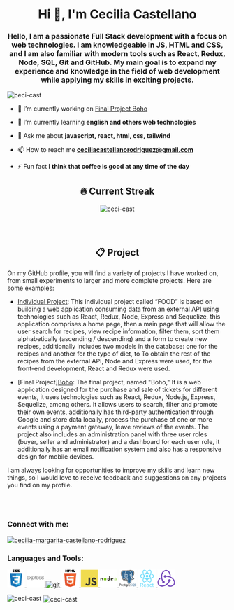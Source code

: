 <h1 align="center">Hi 👋, I'm Cecilia Castellano</h1>
<h3 align="center">Hello, I am a passionate Full Stack development with a focus on web technologies. I am knowledgeable in JS, HTML and CSS, and I am also familiar with modern tools such as React, Redux, Node, SQL, Git and GitHub. My main goal is to expand my experience and knowledge in the field of web development while applying my skills in exciting projects.</h3>

<p align="left"> <img src="https://komarev.com/ghpvc/?username=ceci-cast&label=Profile%20views&color=0e75b6&style=flat" alt="ceci-cast" /> </p>

- 🔭 I’m currently working on [Final Project Boho](https://pf-ptb-grupo-06.vercel.app/)

- 🌱 I’m currently learning **english and others web technologies**

- 💬 Ask me about **javascript, react, html, css, tailwind**

- 📫 How to reach me **ceciliacastellanorodriguez@gmail.com**

- ⚡ Fun fact **I think that coffee is good at any time of the day**

<h2 align="center">🔥 Current Streak</h2>
<p align="center"><img align="center" src="https://github-readme-streak-stats.herokuapp.com/?user=ceci-cast&" alt="ceci-cast" /></p>
<br>
<br>

<h2 align="center">📋 Project</h2>

On my GitHub profile, you will find a variety of projects I have worked on, from small experiments to larger and more complete projects. Here are some examples:

- [Individual Project](https://github.com/ceci-cast/PI-Food): This individual project called “FOOD” is based on building a web application consuming data from an external API using technologies such as React, Redux, Node, Express and Sequelize, this application comprises a home page, then a main page that will allow the user search for recipes, view recipe information, filter them, sort them alphabetically (ascending / descending) and a form to create new recipes, additionally includes two models in the database: one for the recipes and another for the type of diet, to To obtain the rest of the recipes from the external API, Node and Express were used, for the front-end development, React and Redux were used.


-   [Final Project][Boho](https://github.com/ceci-cast/Boho): The final project, named "Boho," It is a web application designed for the purchase and sale of tickets for different events, it uses technologies such as React, Redux, Node.js, Express, Sequelize, among others. It allows users to search, filter and promote their own events, additionally has third-party authentication through Google and store data locally, process the purchase of one or more events using a payment gateway, leave reviews of the events. The project also includes an administration panel with three user roles (buyer, seller and administrator) and a dashboard for each user role, it additionally has an email notification system and also has a responsive design for mobile devices.


I am always looking for opportunities to improve my skills and learn new things, so I would love to receive feedback and suggestions on any projects you find on my profile.

<br>
<br>

<h3 align="left">Connect with me:</h3>
<p align="left">
<a href="https://linkedin.com/in/cecilia-margarita-castellano-rodriguez" target="blank"><img align="center" src="https://raw.githubusercontent.com/rahuldkjain/github-profile-readme-generator/master/src/images/icons/Social/linked-in-alt.svg" alt="cecilia-margarita-castellano-rodriguez" height="30" width="40" /></a>
</p>

<h3 align="left">Languages and Tools:</h3>
<p align="left"> <a href="https://www.w3schools.com/css/" target="_blank" rel="noreferrer"> <img src="https://raw.githubusercontent.com/devicons/devicon/master/icons/css3/css3-original-wordmark.svg" alt="css3" width="40" height="40"/> </a> <a href="https://expressjs.com" target="_blank" rel="noreferrer"> <img src="https://raw.githubusercontent.com/devicons/devicon/master/icons/express/express-original-wordmark.svg" alt="express" width="40" height="40"/> </a> <a href="https://git-scm.com/" target="_blank" rel="noreferrer"> <img src="https://www.vectorlogo.zone/logos/git-scm/git-scm-icon.svg" alt="git" width="40" height="40"/> </a> <a href="https://www.w3.org/html/" target="_blank" rel="noreferrer"> <img src="https://raw.githubusercontent.com/devicons/devicon/master/icons/html5/html5-original-wordmark.svg" alt="html5" width="40" height="40"/> </a> <a href="https://developer.mozilla.org/en-US/docs/Web/JavaScript" target="_blank" rel="noreferrer"> <img src="https://raw.githubusercontent.com/devicons/devicon/master/icons/javascript/javascript-original.svg" alt="javascript" width="40" height="40"/> </a> <a href="https://nodejs.org" target="_blank" rel="noreferrer"> <img src="https://raw.githubusercontent.com/devicons/devicon/master/icons/nodejs/nodejs-original-wordmark.svg" alt="nodejs" width="40" height="40"/> </a> <a href="https://www.postgresql.org" target="_blank" rel="noreferrer"> <img src="https://raw.githubusercontent.com/devicons/devicon/master/icons/postgresql/postgresql-original-wordmark.svg" alt="postgresql" width="40" height="40"/> </a> <a href="https://reactjs.org/" target="_blank" rel="noreferrer"> <img src="https://raw.githubusercontent.com/devicons/devicon/master/icons/react/react-original-wordmark.svg" alt="react" width="40" height="40"/> </a> <a href="https://redux.js.org" target="_blank" rel="noreferrer"> <img src="https://raw.githubusercontent.com/devicons/devicon/master/icons/redux/redux-original.svg" alt="redux" width="40" height="40"/> </a> </p>

<p><img align="left" src="https://github-readme-stats.vercel.app/api/top-langs?username=ceci-cast&show_icons=true&locale=en&layout=compact" alt="ceci-cast" /></p>

<p>&nbsp;<img align="center" src="https://github-readme-stats.vercel.app/api?username=ceci-cast&show_icons=true&locale=en" alt="ceci-cast" /></p>